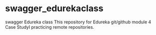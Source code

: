 # swagger_edurekaclass
swagger Edureka class 
This repository for Edureka git/github module 4 Case StudyI practicing remote repositories.
